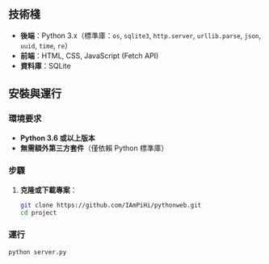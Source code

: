 ## 技術棧
- **後端**：Python 3.x（標準庫：`os`, `sqlite3`, `http.server`, `urllib.parse`, `json`, `uuid`, `time`, `re`）
- **前端**：HTML, CSS, JavaScript (Fetch API)
- **資料庫**：SQLite

## 安裝與運行

### 環境要求
- **Python 3.6 或以上版本**
- **無需額外第三方套件**（僅依賴 Python 標準庫）

### 步驟
1. **克隆或下載專案**：
   ```bash
   git clone https://github.com/IAmPiHi/pythonweb.git
   cd project
### 運行
```bash
python server.py
   
